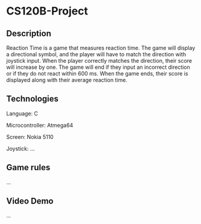 # CS120B-Project
## Description
Reaction Time is a game that measures reaction time. The game will display a directional symbol, and the player will have to match the direction with joystick input. When the player correctly matches the direction, their score will increase by one. The game will end if they input an incorrect direction or if they do not react within 600 ms. When the game ends, their score is displayed along with their average reaction time.

## Technologies
Language: C

Microcontroller: Atmega64

Screen: Nokia 5110

Joystick: ...

## Game rules
...
## Video Demo
...
